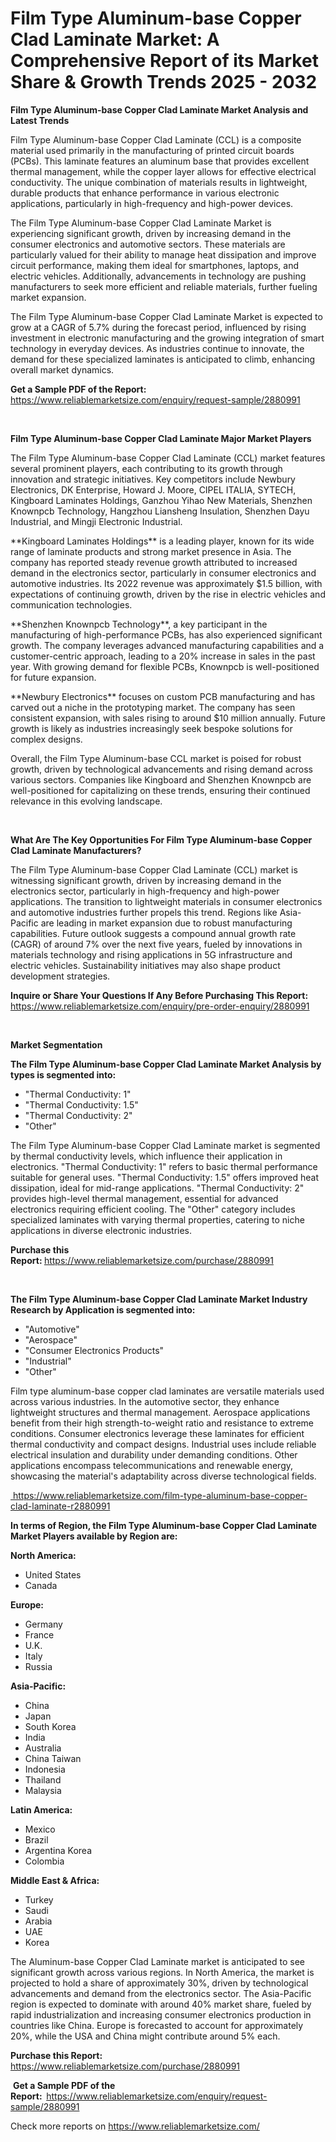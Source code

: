 <p><h1>Film Type Aluminum-base Copper Clad Laminate Market: A Comprehensive Report of its Market Share & Growth Trends 2025 - 2032</h1></p><p><strong>Film Type Aluminum-base Copper Clad Laminate Market Analysis and Latest Trends</strong></p>
<p><p>Film Type Aluminum-base Copper Clad Laminate (CCL) is a composite material used primarily in the manufacturing of printed circuit boards (PCBs). This laminate features an aluminum base that provides excellent thermal management, while the copper layer allows for effective electrical conductivity. The unique combination of materials results in lightweight, durable products that enhance performance in various electronic applications, particularly in high-frequency and high-power devices.</p><p>The Film Type Aluminum-base Copper Clad Laminate Market is experiencing significant growth, driven by increasing demand in the consumer electronics and automotive sectors. These materials are particularly valued for their ability to manage heat dissipation and improve circuit performance, making them ideal for smartphones, laptops, and electric vehicles. Additionally, advancements in technology are pushing manufacturers to seek more efficient and reliable materials, further fueling market expansion. </p><p>The Film Type Aluminum-base Copper Clad Laminate Market is expected to grow at a CAGR of 5.7% during the forecast period, influenced by rising investment in electronic manufacturing and the growing integration of smart technology in everyday devices. As industries continue to innovate, the demand for these specialized laminates is anticipated to climb, enhancing overall market dynamics.</p></p>
<p><strong>Get a Sample PDF of the Report:&nbsp;</strong> <a href="https://www.reliablemarketsize.com/enquiry/request-sample/2880991?utm_campaign=3262&utm_medium=2&utm_source=Github&utm_content=ia&utm_term=12032025&utm_id=film-type-aluminum-base-copper-clad-laminate">https://www.reliablemarketsize.com/enquiry/request-sample/2880991</a></p>
<p>&nbsp;</p>
<p><strong>Film Type Aluminum-base Copper Clad Laminate Major Market Players</strong></p>
<p><p>The Film Type Aluminum-base Copper Clad Laminate (CCL) market features several prominent players, each contributing to its growth through innovation and strategic initiatives. Key competitors include Newbury Electronics, DK Enterprise, Howard J. Moore, CIPEL ITALIA, SYTECH, Kingboard Laminates Holdings, Ganzhou Yihao New Materials, Shenzhen Knownpcb Technology, Hangzhou Liansheng Insulation, Shenzhen Dayu Industrial, and Mingji Electronic Industrial.</p><p>**Kingboard Laminates Holdings** is a leading player, known for its wide range of laminate products and strong market presence in Asia. The company has reported steady revenue growth attributed to increased demand in the electronics sector, particularly in consumer electronics and automotive industries. Its 2022 revenue was approximately $1.5 billion, with expectations of continuing growth, driven by the rise in electric vehicles and communication technologies.</p><p>**Shenzhen Knownpcb Technology**, a key participant in the manufacturing of high-performance PCBs, has also experienced significant growth. The company leverages advanced manufacturing capabilities and a customer-centric approach, leading to a 20% increase in sales in the past year. With growing demand for flexible PCBs, Knownpcb is well-positioned for future expansion.</p><p>**Newbury Electronics** focuses on custom PCB manufacturing and has carved out a niche in the prototyping market. The company has seen consistent expansion, with sales rising to around $10 million annually. Future growth is likely as industries increasingly seek bespoke solutions for complex designs.</p><p>Overall, the Film Type Aluminum-base CCL market is poised for robust growth, driven by technological advancements and rising demand across various sectors. Companies like Kingboard and Shenzhen Knownpcb are well-positioned for capitalizing on these trends, ensuring their continued relevance in this evolving landscape.</p></p>
<p>&nbsp;</p>
<p><strong>What Are The Key Opportunities For Film Type Aluminum-base Copper Clad Laminate Manufacturers?</strong></p>
<p><p>The Film Type Aluminum-base Copper Clad Laminate (CCL) market is witnessing significant growth, driven by increasing demand in the electronics sector, particularly in high-frequency and high-power applications. The transition to lightweight materials in consumer electronics and automotive industries further propels this trend. Regions like Asia-Pacific are leading in market expansion due to robust manufacturing capabilities. Future outlook suggests a compound annual growth rate (CAGR) of around 7% over the next five years, fueled by innovations in materials technology and rising applications in 5G infrastructure and electric vehicles. Sustainability initiatives may also shape product development strategies.</p></p>
<p><strong>Inquire or Share Your Questions If Any Before Purchasing This Report:</strong> <a href="https://www.reliablemarketsize.com/enquiry/pre-order-enquiry/2880991?utm_campaign=3262&utm_medium=2&utm_source=Github&utm_content=ia&utm_term=12032025&utm_id=film-type-aluminum-base-copper-clad-laminate">https://www.reliablemarketsize.com/enquiry/pre-order-enquiry/2880991</a></p>
<p>&nbsp;</p>
<p><strong>Market Segmentation</strong></p>
<p><strong>The Film Type Aluminum-base Copper Clad Laminate Market Analysis by types is segmented into:</strong></p>
<p><ul><li>"Thermal Conductivity: 1"</li><li>"Thermal Conductivity: 1.5"</li><li>"Thermal Conductivity: 2"</li><li>"Other"</li></ul></p>
<p><p>The Film Type Aluminum-base Copper Clad Laminate market is segmented by thermal conductivity levels, which influence their application in electronics. "Thermal Conductivity: 1" refers to basic thermal performance suitable for general uses. "Thermal Conductivity: 1.5" offers improved heat dissipation, ideal for mid-range applications. "Thermal Conductivity: 2" provides high-level thermal management, essential for advanced electronics requiring efficient cooling. The "Other" category includes specialized laminates with varying thermal properties, catering to niche applications in diverse electronic industries.</p></p>
<p><strong>Purchase this Report:&nbsp;</strong><a href="https://www.reliablemarketsize.com/purchase/2880991?utm_campaign=3262&utm_medium=2&utm_source=Github&utm_content=ia&utm_term=12032025&utm_id=film-type-aluminum-base-copper-clad-laminate">https://www.reliablemarketsize.com/purchase/2880991</a></p>
<p>&nbsp;</p>
<p><strong>The Film Type Aluminum-base Copper Clad Laminate Market Industry Research by Application is segmented into:</strong></p>
<p><ul><li>"Automotive"</li><li>"Aerospace"</li><li>"Consumer Electronics Products"</li><li>"Industrial"</li><li>"Other"</li></ul></p>
<p><p>Film type aluminum-base copper clad laminates are versatile materials used across various industries. In the automotive sector, they enhance lightweight structures and thermal management. Aerospace applications benefit from their high strength-to-weight ratio and resistance to extreme conditions. Consumer electronics leverage these laminates for efficient thermal conductivity and compact designs. Industrial uses include reliable electrical insulation and durability under demanding conditions. Other applications encompass telecommunications and renewable energy, showcasing the material's adaptability across diverse technological fields.</p></p>
<p><a href="https://www.reliablemarketsize.com/film-type-aluminum-base-copper-clad-laminate-r2880991?utm_campaign=3262&utm_medium=2&utm_source=Github&utm_content=ia&utm_term=12032025&utm_id=film-type-aluminum-base-copper-clad-laminate">&nbsp;https://www.reliablemarketsize.com/film-type-aluminum-base-copper-clad-laminate-r2880991</a></p>
<p><strong>In terms of Region, the Film Type Aluminum-base Copper Clad Laminate Market Players available by Region are:</strong></p>
<p>
    <p> <strong> North America: </strong>
        <ul>
            <li>United States</li>
            <li>Canada</li>
        </ul>
        </p> 
    <p> <strong> Europe: </strong>
        <ul>
            <li>Germany</li>
            <li>France</li>
            <li>U.K.</li>
            <li>Italy</li>
            <li>Russia</li>
        </ul>
        </p> 
    <p> <strong> Asia-Pacific: </strong>
        <ul>
            <li>China</li>
            <li>Japan</li>
            <li>South Korea</li>
            <li>India</li>
            <li>Australia</li>
            <li>China Taiwan</li>
            <li>Indonesia</li>
            <li>Thailand</li>
            <li>Malaysia</li>
        </ul>
        </p> 
    <p> <strong> Latin America: </strong>
        <ul>
            <li>Mexico</li>
            <li>Brazil</li>
            <li>Argentina Korea</li>
            <li>Colombia</li>
        </ul>
        </p> 
    <p> <strong> Middle East & Africa: </strong>
        <ul>
            <li>Turkey</li>
            <li>Saudi</li>
            <li>Arabia</li>
            <li>UAE</li>
            <li>Korea</li>
        </ul>
    </p>
    </p>
<p><p>The Aluminum-base Copper Clad Laminate market is anticipated to see significant growth across various regions. In North America, the market is projected to hold a share of approximately 30%, driven by technological advancements and demand from the electronics sector. The Asia-Pacific region is expected to dominate with around 40% market share, fueled by rapid industrialization and increasing consumer electronics production in countries like China. Europe is forecasted to account for approximately 20%, while the USA and China might contribute around 5% each.</p></p>
<p><strong>Purchase this Report: </strong><a href="https://www.reliablemarketsize.com/purchase/2880991?utm_campaign=3262&utm_medium=2&utm_source=Github&utm_content=ia&utm_term=12032025&utm_id=film-type-aluminum-base-copper-clad-laminate">https://www.reliablemarketsize.com/purchase/2880991</a></p>
<p>&nbsp;<strong>Get a Sample PDF of the Report:&nbsp;&nbsp;</strong><a href="https://www.reliablemarketsize.com/enquiry/request-sample/2880991?utm_campaign=3262&utm_medium=2&utm_source=Github&utm_content=ia&utm_term=12032025&utm_id=film-type-aluminum-base-copper-clad-laminate">https://www.reliablemarketsize.com/enquiry/request-sample/2880991</a></p>
<p><strong></strong></p>
<p>Check more reports on <a href="https://www.reliablemarketsize.com/?utm_campaign=3262&utm_medium=2&utm_source=Github&utm_content=ia&utm_term=12032025&utm_id=film-type-aluminum-base-copper-clad-laminate">https://www.reliablemarketsize.com/</a></p>